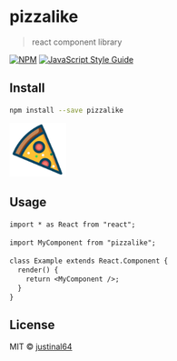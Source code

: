 # pizzalike

> react component library

[![NPM](https://img.shields.io/npm/v/pizzalike.svg)](https://www.npmjs.com/package/pizzalike) [![JavaScript Style Guide](https://img.shields.io/badge/code_style-standard-brightgreen.svg)](https://standardjs.com)

## Install

```bash
npm install --save pizzalike
```

<img src="/src/img/pizza.svg" alt="drawing" width="100"/>

## Usage

```tsx
import * as React from "react";

import MyComponent from "pizzalike";

class Example extends React.Component {
  render() {
    return <MyComponent />;
  }
}
```

## License

MIT © [justinal64](https://github.com/justinal64)
